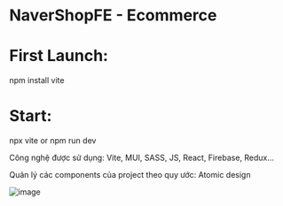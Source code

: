 # NaverShopFE - Ecommerce
# First Launch: 
npm install vite
# Start: 
npx vite or npm run dev

Công nghệ được sử dụng: Vite, MUI, SASS, JS, React, Firebase, Redux...

Quản lý các components của project theo quy ước: Atomic design

![image](https://user-images.githubusercontent.com/80948525/197939193-d85f8982-efae-40e8-93f2-14fe2a58dec3.png)
